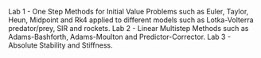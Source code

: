 Lab 1 - One Step Methods for Initial Value Problems such as Euler, Taylor, Heun, Midpoint and Rk4 applied to different models such as Lotka-Volterra predator/prey, SIR and rockets.
Lab 2 - Linear Multistep Methods such as Adams-Bashforth, Adams-Moulton and Predictor-Corrector.
Lab 3 - Absolute Stability and Stiffness.
